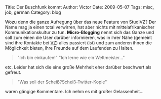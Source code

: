 Title: Der Buschfunk kommt
Author: Victor
Date: 2009-05-07
Tags: misc, job, german
Category: blog

Wozu denn die ganze Aufregung über das neue Feature von StudiVZ? Der Name mag ja einen total verwirren, hat aber nichts mit mittelafrikanischer Kommunikationskultur zu tun. **Micro-Blogging** nennt sich das Ganze und soll zum einen die User darüber informieren, was in ihrer Nähe (gemeint sind ihre Kontakte bei [VZ](http://vz.net)) alles passiert (ist) und zum anderen ihnen die Möglichkeit bieten, ihre Freunde auf dem Laufenden zu Halten. 

>"Ich bin einkaufen!"
>"Ich lerne wie ein Weltmeister..."

etc. Leider hat sich die eine große Mehrheit eher darüber beschwert als gefreut. 

>"Was soll der Scheiß?Scheiß-Twitter-Kopie" 

waren gängige Kommentare. Ich nehm es mit großer Gelassenheit...